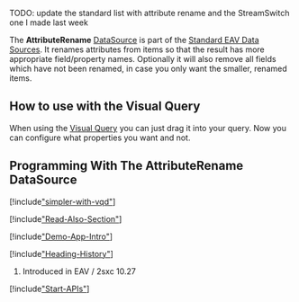 ﻿---
uid: ToSic.Eav.DataSources.AttributeRename
---

TODO: update the standard list with attribute rename and the StreamSwitch one I made last week

The **AttributeRename** [DataSource](xref:Specs.DataSources.DataSource) is part of the [Standard EAV Data Sources](xref:Specs.DataSources.ListAll). It renames attributes from items so that the result has more appropriate field/property names. Optionally it will also remove all fields which have not been renamed, in case you only want the smaller, renamed items. 

## How to use with the Visual Query

When using the [Visual Query](xref:ToSic.Eav.DataSources.Queries.VisualQueryAttribute) you can just drag it into your query. Now you can configure what properties you want and not. 

## Programming With The AttributeRename DataSource

[!include["simpler-with-vqd"](shared-use-vqd.md)]

[!include["Read-Also-Section"](shared-read-also.md)]

[!include["Demo-App-Intro"](shared-demo-app.md)]


[!include["Heading-History"](shared-history.md)]
1. Introduced in EAV / 2sxc 10.27


[!include["Start-APIs"](shared-api-start.md)]